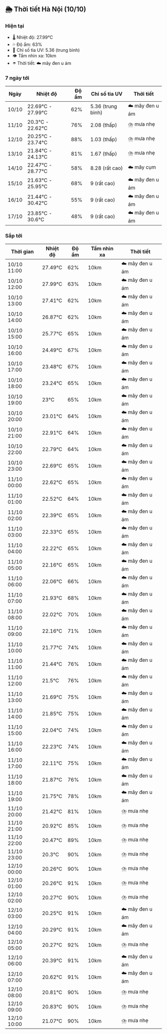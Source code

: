## 🌦️ Thời tiết Hà Nội (10/10)

### Hiện tại

- 🌡️ Nhiệt độ: 27.99℃
- 💦 Độ ẩm: 63%
- 🌟 Chỉ số tia UV: 5.36 (trung bình)
- 👁️ Tầm nhìn xa: 10km
- ☂️ Thời tiết: ☁️ mây đen u ám

### 7 ngày tới

| Ngày | Nhiệt độ | Độ ẩm | Chỉ số tia UV | Thời tiết |
| --- | --- | --- | --- | --- |
| 10/10 | 22.69℃ - 27.99℃ | 62% | 5.36 (trung bình) | ☁️ mây đen u ám |
| 11/10 | 20.3℃ - 22.62℃ | 76% | 2.08 (thấp) | ⛈️ mưa nhẹ |
| 12/10 | 20.25℃ - 23.74℃ | 88% | 1.03 (thấp) | ⛈️ mưa nhẹ |
| 13/10 | 21.84℃ - 24.13℃ | 81% | 1.67 (thấp) | ⛈️ mưa nhẹ |
| 14/10 | 22.47℃ - 28.77℃ | 58% | 8.28 (rất cao) | ☁️ mây cụm |
| 15/10 | 21.63℃ - 25.95℃ | 68% | 9 (rất cao) | ☁️ mây đen u ám |
| 16/10 | 21.44℃ - 30.42℃ | 55% | 9 (rất cao) | ☁️ mây đen u ám |
| 17/10 | 23.85℃ - 30.6℃ | 48% | 9 (rất cao) | ☁️ mây đen u ám |

### Sắp tới

| Thời gian | Nhiệt độ | Độ ẩm | Tầm nhìn xa | Thời tiết |
| --- | --- | --- | --- | --- |
| 10/10 11:00 | 27.49℃ | 62% | 10km | ☁️ mây đen u ám |
| 10/10 12:00 | 27.99℃ | 63% | 10km | ☁️ mây đen u ám |
| 10/10 13:00 | 27.41℃ | 62% | 10km | ☁️ mây đen u ám |
| 10/10 14:00 | 26.87℃ | 62% | 10km | ☁️ mây đen u ám |
| 10/10 15:00 | 25.77℃ | 65% | 10km | ☁️ mây đen u ám |
| 10/10 16:00 | 24.49℃ | 67% | 10km | ☁️ mây đen u ám |
| 10/10 17:00 | 23.48℃ | 67% | 10km | ☁️ mây đen u ám |
| 10/10 18:00 | 23.24℃ | 65% | 10km | ☁️ mây đen u ám |
| 10/10 19:00 | 23℃ | 65% | 10km | ☁️ mây đen u ám |
| 10/10 20:00 | 23.01℃ | 64% | 10km | ☁️ mây đen u ám |
| 10/10 21:00 | 22.91℃ | 64% | 10km | ☁️ mây đen u ám |
| 10/10 22:00 | 22.79℃ | 64% | 10km | ☁️ mây đen u ám |
| 10/10 23:00 | 22.69℃ | 65% | 10km | ☁️ mây đen u ám |
| 11/10 00:00 | 22.62℃ | 65% | 10km | ☁️ mây đen u ám |
| 11/10 01:00 | 22.52℃ | 64% | 10km | ☁️ mây đen u ám |
| 11/10 02:00 | 22.39℃ | 65% | 10km | ☁️ mây đen u ám |
| 11/10 03:00 | 22.33℃ | 65% | 10km | ☁️ mây đen u ám |
| 11/10 04:00 | 22.22℃ | 65% | 10km | ☁️ mây đen u ám |
| 11/10 05:00 | 22.16℃ | 65% | 10km | ☁️ mây đen u ám |
| 11/10 06:00 | 22.06℃ | 66% | 10km | ☁️ mây đen u ám |
| 11/10 07:00 | 21.93℃ | 68% | 10km | ☁️ mây đen u ám |
| 11/10 08:00 | 22.02℃ | 70% | 10km | ☁️ mây đen u ám |
| 11/10 09:00 | 22.16℃ | 71% | 10km | ☁️ mây đen u ám |
| 11/10 10:00 | 21.77℃ | 74% | 10km | ☁️ mây đen u ám |
| 11/10 11:00 | 21.44℃ | 76% | 10km | ☁️ mây đen u ám |
| 11/10 12:00 | 21.5℃ | 76% | 10km | ☁️ mây đen u ám |
| 11/10 13:00 | 21.69℃ | 75% | 10km | ☁️ mây đen u ám |
| 11/10 14:00 | 21.85℃ | 75% | 10km | ☁️ mây đen u ám |
| 11/10 15:00 | 22.04℃ | 74% | 10km | ☁️ mây đen u ám |
| 11/10 16:00 | 22.23℃ | 74% | 10km | ☁️ mây đen u ám |
| 11/10 17:00 | 22.11℃ | 75% | 10km | ☁️ mây đen u ám |
| 11/10 18:00 | 21.87℃ | 76% | 10km | ☁️ mây đen u ám |
| 11/10 19:00 | 21.75℃ | 78% | 10km | ☁️ mây đen u ám |
| 11/10 20:00 | 21.42℃ | 81% | 10km | ⛈️ mưa nhẹ |
| 11/10 21:00 | 20.92℃ | 85% | 10km | ⛈️ mưa nhẹ |
| 11/10 22:00 | 20.47℃ | 89% | 10km | ⛈️ mưa nhẹ |
| 11/10 23:00 | 20.3℃ | 90% | 10km | ⛈️ mưa nhẹ |
| 12/10 00:00 | 20.26℃ | 90% | 10km | ⛈️ mưa nhẹ |
| 12/10 01:00 | 20.26℃ | 91% | 10km | ⛈️ mưa nhẹ |
| 12/10 02:00 | 20.27℃ | 90% | 10km | ⛈️ mưa nhẹ |
| 12/10 03:00 | 20.25℃ | 91% | 10km | ☁️ mây đen u ám |
| 12/10 04:00 | 20.29℃ | 91% | 10km | ☁️ mây đen u ám |
| 12/10 05:00 | 20.27℃ | 92% | 10km | ⛈️ mưa nhẹ |
| 12/10 06:00 | 20.39℃ | 91% | 10km | ☁️ mây đen u ám |
| 12/10 07:00 | 20.62℃ | 91% | 10km | ☁️ mây đen u ám |
| 12/10 08:00 | 20.81℃ | 90% | 10km | ⛈️ mưa nhẹ |
| 12/10 09:00 | 20.83℃ | 90% | 10km | ⛈️ mưa nhẹ |
| 12/10 10:00 | 21.07℃ | 90% | 10km | ⛈️ mưa nhẹ |
